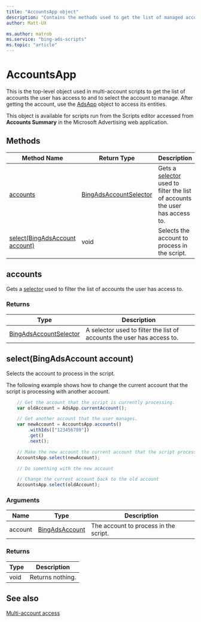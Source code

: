 ```yaml
---
title: "AccountsApp object"
description: "Contains the methods used to get the list of managed accounts the user have access to and to select the account to manage."
author: Matt-UX

ms.author: matrob
ms.service: "bing-ads-scripts"
ms.topic: "article"
---
```


# AccountsApp

This is the top-level object used in multi-account scripts to get the list of accounts the user has access to and to select the account to manage. After getting the account, use the [AdsApp](AdsApp.md) object to access its entities.

This object is available for scripts run from the Scripts editor accessed from **Accounts Summary** in the Microsoft Advertising web application.


## Methods

|Method Name|Return Type|Description|
|-|-|-
[accounts](#accounts)|[BingAdsAccountSelector](./BingAdsAccountSelector.md)|Gets a [selector](../concepts/selectors.md) used to filter the list of accounts the user has access to.
[select(BingAdsAccount account)](#select-bingadsaccount-account-)|void|Selects the account to process in the script.


## <a name="accounts"></a>accounts

Gets a [selector](../concepts/selectors.md) used to filter the list of accounts the user has access to. 

### Returns

|Type|Description|
|-|-
[BingAdsAccountSelector](./BingAdsAccountSelector.md)|A selector used to filter the list of accounts the user has access to.


## <a name="select-bingadsaccount-account-"></a>select(BingAdsAccount account)
Selects the account to process in the script.

The following example shows how to change the current account that the script is processing with another account.

```javascript
    // Get the account that the script is currently processing.
    var oldAccount = AdsApp.currentAccount();

    // Get another account that the user manages.
    var newAccount = AccountsApp.accounts()
        .withIds(["123456789"])
        .get()
        .next();

    // Make the new account the current account that the script processes.
    AccountsApp.select(newAccount);

    // Do something with the new account

    // Change the current account back to the old account
    AccountsApp.select(oldAccount);
```

### Arguments
|Name|Type|Description|
|-|-|-
account|[BingAdsAccount](./BingAdsAccount.md)|The account to process in the script.

### Returns
|Type|Description|
|-|-
void|Returns nothing.


## See also

[Multi-account access](../guides/multi-account-access.md)
